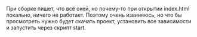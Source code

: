При сборке пишет, что всё окей, но почему-то при открытии index.html локально, ничего не работает. Поэтому очень извиняюсь, но что бы просмотреть нужно будет скачать проект, установить все зависимости и запустить через скрипт start.
